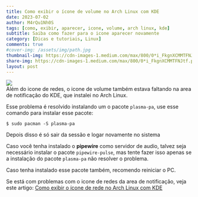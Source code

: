```yaml
---
title: Como exibir o ícone de volume no Arch Linux com KDE
date: 2023-07-02
author: M4rQu1Nh0S
tags: [como, exibir, aparecer, icone, volume, arch linux, kde]
subtitle: Saiba como fazer para o icone aparecer novamente
category: [Dicas e tutoriais, Linux]
comments: true
#cover-img: /assets/img/path.jpg
thumbnail-img: https://cdn-images-1.medium.com/max/800/0*i_FkgnXCMMTFNJtf.png
share-img: https://cdn-images-1.medium.com/max/800/0*i_FkgnXCMMTFNJtf.png
layout: post
---
```


![](https://cdn-images-1.medium.com/max/800/0*i_FkgnXCMMTFNJtf.png)<br/>
Além do icone de redes, o icone de volume também estava faltando na area de notificação do KDE, que instalei no Arch Linux.

Esse problema é resolvido instalando um o pacote `plasma-pa`, use esse comando para instalar esse pacote:

    $ sudo pacman -S plasma-pa

Depois disso é só sair da sessão e logar novamente no sistema

Caso você tenha instalado o **pipewire** como servidor de audio, talvez seja necessário instalar o pacote `pipewire-pulse`, mas tente fazer isso apenas se a instalação do pacote `plasma-pa` não resolver o problema.

Caso tenha instalado esse pacote também, recomendo reiniciar o PC.

Se está com problemas com o icone de redes da area de notificação, veja este artigo:
[Como exibir o ícone de rede no Arch Linux com KDE](https://marcosfs93.blogspot.com/2023/06/como-exibir-o-icone-de-redes-no-arch.html)

